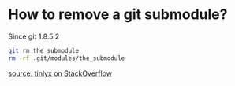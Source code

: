 How to remove a git submodule?
======

Since git 1.8.5.2

```sh
git rm the_submodule
rm -rf .git/modules/the_submodule
```

[source: tinlyx on StackOverflow](http://stackoverflow.com/a/21211232/1978945)